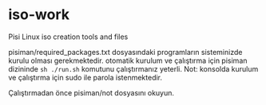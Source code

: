 iso-work
========

Pisi Linux iso creation tools and files

pisiman/required_packages.txt dosyasındaki programların sisteminizde kurulu olması gerekmektedir.
otomatik kurulum ve çalıştırma için pisiman dizininde `sh ./run.sh` komutunu çalıştırmanız yeterli.
Not: konsolda kurulum ve çalıştırma için sudo ile parola istenmektedir.  

Çalıştırmadan önce pisiman/not dosyasını okuyun.
